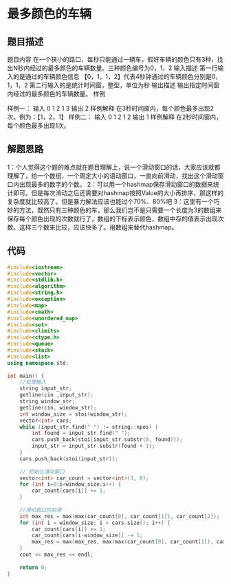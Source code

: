 # 最多颜色的车辆

## 题目描述

题目内容
在一个狭小的路口，每秒只能通过一辆车，假好车辆的颜色只有3种，找出N秒内经过的最多颜色的车辆数量。三种颜色编号为0，1，2
输入描述
第一行输入的是通过的车辆颜色信息
【0，1，1，2】代表4秒钟通过的车辆颜色分别是0，1，1，2
第二行输入的是统计时间窗，整型，单位为秒
输出描述
输出指定时间窗内经过的最多颜色的车辆数量。
样例

样例一：
输入
0 1 2 1
3
输出 
2 
样例解释
在3秒时间窗内，每个颜色最多出现2次。例为：【1，2，1】
样例二：
输入
0 1 2 1
2 
输出
1 
样例解释
在2秒时间窗内，每个颜色最多出现1次。

## 解题思路

1：个人觉得这个题的难点就在题目理解上，说一个滑动窗口的话，大家应该就都理解了，给一个数组，一个周定大小的语动窗口，一直向前滑动，找出这个滑动窗口内出现最多的数字的个数。
2：可以用一个hashmap保存滑动窗口的数据来统计即可。但是每次滑动之后还需要对hashmap按照Value的大小再排序，那这样的复杂度就比较高了。但是暴力解法应该也能过个70%、80%吧
3：这里有一个巧妙的方法，既然只有三种颜色的车，那么我们岂不是只需要一个长度为3的数组来保存每个颜色出现的次数就行了，数组的下标表示颜色，数组中存的值表示出现次数。这样三个数来比较，应该快多了。用数组来替代hashmap。

## 代码

```c++
#include<iostream>
#include<vector>
#include<stdlib.h>
#include<algorithm>
#include<string.h>
#include<exception> 
#include<map>
#include<cmath>
#include<unordered_map>
#include<set>
#include<climits>
#include<ctype.h>
#include<queue>
#include<stack>
#include<list>
using namespace std;
 
int main() {
    //处理输入
    string input_str;
    getline(cin ,input_str);
    string window_str;
    getline(cin, window_str);
    int window_size = stoi(window_str);
    vector<int> cars;
    while (input_str.find(" ") != string::npos) {
        int found = input_str.find(" ");
        cars.push_back(stoi(input_str.substr(0, found)));
        input_str = input_str.substr(found + 1);
    }    
    cars.push_back(stoi(input_str));
 
    // 初始化滑动窗口
    vector<int> car_count = vector<int>(3, 0); 
    for (int i=0;i<window_size;i++) {
        car_count[cars[i]] += 1;
    }
 
    //滑动窗口向前滑
    int max_res = max(max(car_count[0], car_count[1]), car_count[2]);
    for (int i = window_size; i < cars.size(); i++) {
        car_count[cars[i]] += 1;
        car_count[cars[i-window_size]] -= 1;
        max_res = max(max_res, max(max(car_count[0], car_count[1]), car_count[2]));
    }
    cout << max_res << endl;
    
    return 0;
}
```

